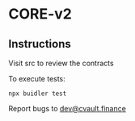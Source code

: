 # CORE-v2

## Instructions

Visit src to review the contracts

To execute tests:

```
npx buidler test
```

Report bugs to dev@cvault.finance
